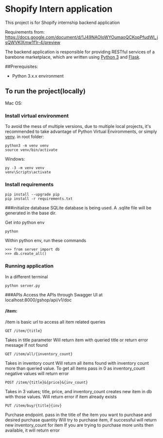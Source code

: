 # Shopify Intern application
This project is for Shopify internship backend application

Requirements from: 
https://docs.google.com/document/d/1J49NAOIoWYOumaoQCKopPfudWI_jsQWVKlXmw1f1r-4/preview

The backend application is responsible for providing RESTful services of a barebone marketplace, which are written using [Python 3](https://www.python.org/) and [Flask](http://flask.pocoo.org/).

##Prerequisites: 
- Python 3.x.x environment

## To run the project(locally)

Mac OS:

### Install virtual environment
To avoid the mess of multiple versions, due to multiple local projects, it's recommended to take advantage of Python Virtual Enviromments, or simply [venv](https://docs.python.org/3/tutorial/venv.html).
in root folder:
```
python3 -m venv venv 
source venv/bin/activate
```
Windows:
```
py -3 -m venv venv
venv\Scripts\activate
```

### Install requirements 
```
pip install --upgrade pip
pip install -r requirements.txt
```
###initialize database
SQLite database is being used. A .sqlite file will be generated in the base dir.

Get into python env
```
python
```
Within python env, run these commands
```
>>> from server import db
>>> db.create_all()
```
### Running application
In a different terminal
```
python server.py
```

###APIs
Access the APIs through Swagger UI at localhost:8000/gshop/api/v1/doc

#### /item:
/item is basic url to access all item related queries

```
GET /item/{title}
```
Takes in title parameter
Will return item with queried title or return error message if not found

```
GET /item/all/{inventory_count}
```
Takes in inventory count
Will return all items found with inventory count more than queried value. To get all items pass in 0 as inventory_count
negative values will return error

```
POST /item/{title}&{price}&{inv_count}
```
Takes in 3 values; title, price, and inventory_count
creates new item in db with those values. Will return error if item already exists

```
PUT /item/buy/{title}{inv}
```
Purchase endpoint. pass in the title of the item you want to purchase and desired purchase quantity
Will try to purchase item, if successful will return new inventory_count for item
If you are trying to purchase more units then available, it will return error